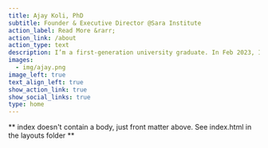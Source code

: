 ```yaml
---
title: Ajay Koli, PhD
subtitle: Founder & Executive Director @Sara Institute
action_label: Read More &rarr;
action_link: /about
action_type: text
description: I’m a first-generation university graduate. In Feb 2023, I founded the Savitribai Ramabai Institute of Data Science, also called as [Sara Institute](https://twitter.com/sara_institute). It is a non-profit organization. It aims to empower underrepresented communities using data science. I use [R](https://www.r-project.org/) & [RStudio](https://www.rstudio.com/) to teach data science. I am sincerely trying to make teaching and learning data science less painful. 🙂
images:
  - img/ajay.png
image_left: true
text_align_left: true
show_action_link: true
show_social_links: true
type: home
---
```


** index doesn't contain a body, just front matter above.
See index.html in the layouts folder **
